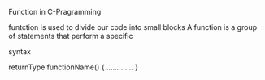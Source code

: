 Function in C-Pragramming

funtction is used to divide our code into small  blocks
A function is a group of statements that perform a specific

syntax

returnType functionName()
{
	......
	......
}

